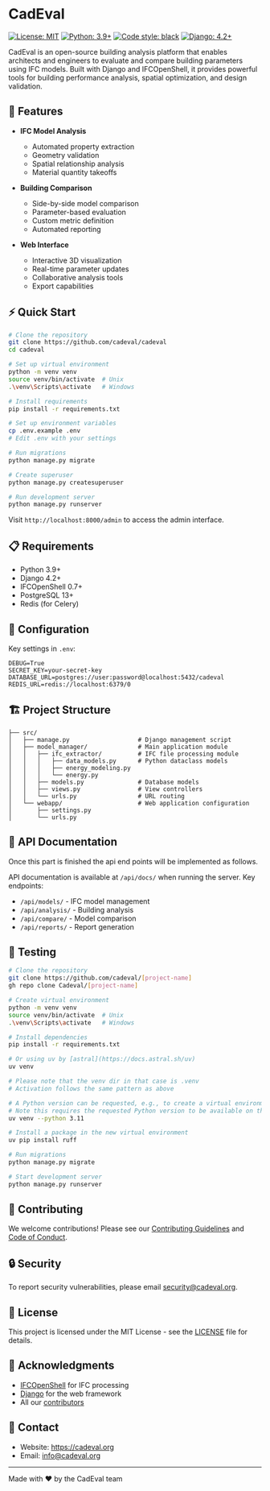 # CadEval

[![License: MIT](https://img.shields.io/badge/License-MIT-yellow.svg)](https://opensource.org/licenses/MIT)
[![Python: 3.9+](https://img.shields.io/badge/python-3.9+-blue.svg)](https://python.org)
[![Code style: black](https://img.shields.io/badge/code%20style-black-000000.svg)](https://github.com/psf/black)
[![Django: 4.2+](https://img.shields.io/badge/django-4.2+-green.svg)](https://www.djangoproject.com/)

CadEval is an open-source building analysis platform that enables architects and engineers to evaluate and compare building parameters using IFC models. Built with Django and IFCOpenShell, it provides powerful tools for building performance analysis, spatial optimization, and design validation.

## 🚀 Features

- **IFC Model Analysis**
  - Automated property extraction
  - Geometry validation
  - Spatial relationship analysis
  - Material quantity takeoffs

- **Building Comparison**
  - Side-by-side model comparison
  - Parameter-based evaluation
  - Custom metric definition
  - Automated reporting

- **Web Interface**
  - Interactive 3D visualization
  - Real-time parameter updates
  - Collaborative analysis tools
  - Export capabilities

## ⚡ Quick Start

```bash
# Clone the repository
git clone https://github.com/cadeval/cadeval
cd cadeval

# Set up virtual environment
python -m venv venv
source venv/bin/activate  # Unix
.\venv\Scripts\activate   # Windows

# Install requirements
pip install -r requirements.txt

# Set up environment variables
cp .env.example .env
# Edit .env with your settings

# Run migrations
python manage.py migrate

# Create superuser
python manage.py createsuperuser

# Run development server
python manage.py runserver
```

Visit `http://localhost:8000/admin` to access the admin interface.

## 📋 Requirements

- Python 3.9+
- Django 4.2+
- IFCOpenShell 0.7+
- PostgreSQL 13+
- Redis (for Celery)

## 🔧 Configuration

Key settings in `.env`:

```env
DEBUG=True
SECRET_KEY=your-secret-key
DATABASE_URL=postgres://user:password@localhost:5432/cadeval
REDIS_URL=redis://localhost:6379/0
```

## 🏗️ Project Structure

```
├── src/
│   ├── manage.py                   # Django management script
│   ├── model_manager/              # Main application module
│   │   ├── ifc_extractor/          # IFC file processing module
│   │   │   ├── data_models.py      # Python dataclass models
│   │   │   ├── energy_modeling.py
│   │   │   └── energy.py
│   │   ├── models.py               # Database models
│   │   ├── views.py                # View controllers
│   │   └── urls.py                 # URL routing
│   └── webapp/                     # Web application configuration
│       ├── settings.py
│       └── urls.py
```

## 🔌 API Documentation

Once this part is finished the api end points will be implemented as follows.

API documentation is available at `/api/docs/` when running the server. Key endpoints:

- `/api/models/` - IFC model management
- `/api/analysis/` - Building analysis
- `/api/compare/` - Model comparison
- `/api/reports/` - Report generation

## 🧪 Testing

```bash
# Clone the repository
git clone https://github.com/cadeval/[project-name]
gh repo clone Cadeval/[project-name]

# Create virtual environment
python -m venv venv
source venv/bin/activate  # Unix
.\venv\Scripts\activate   # Windows

# Install dependencies
pip install -r requirements.txt

# Or using uv by [astral](https://docs.astral.sh/uv)
uv venv

# Please note that the venv dir in that case is .venv
# Activation follows the same pattern as above

# A Python version can be requested, e.g., to create a virtual environment with Python 3.11:
# Note this requires the requested Python version to be available on the system. However, if unavailable, uv will download Python for you. See the Python version documentation for more details.
uv venv --python 3.11

# Install a package in the new virtual environment
uv pip install ruff

# Run migrations
python manage.py migrate

# Start development server
python manage.py runserver
```

## 🤝 Contributing

We welcome contributions! Please see our [Contributing Guidelines](https://github.com/Cadeval/.github/blob/main/profile/CONTRIBUTING.md) and [Code of Conduct](https://github.com/Cadeval/.github/blob/main/profile/CODE_OF_CONDUCT.md).

## 🔒 Security

To report security vulnerabilities, please email security@cadeval.org.

## 📄 License

This project is licensed under the MIT License - see the [LICENSE](LICENSE) file for details.

## 🙏 Acknowledgments

- [IFCOpenShell](http://ifcopenshell.org/) for IFC processing
- [Django](https://www.djangoproject.com/) for the web framework
- All our [contributors](CONTRIBUTORS.md)

## 📮 Contact

- Website: https://cadeval.org
- Email: info@cadeval.org

---

Made with ❤️ by the CadEval team